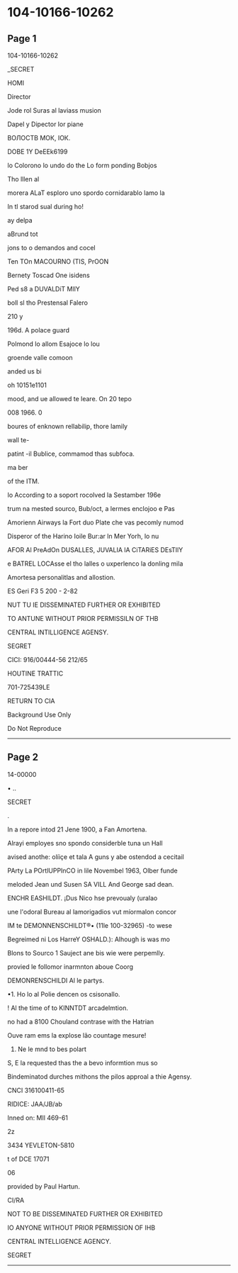 # 104-10166-10262

## Page 1

104-10166-10262

_SECRET

HOMI

Director

Jode rol Suras al laviass musion

Dapel y Dipector lor piane

ВОЛОСТВ МОК, ІОК.

DOBE 1Y DeEEk6199

lo Colorono lo undo do the Lo form ponding Bobjos

Tho lllen al

morera ALaT esploro uno spordo cornidarablo lamo la

In tl starod sual during ho!

ay delpa

aBrund tot

jons to o demandos and cocel

Ten TOn MACOURNO (TIS, PrOON

Bernety Toscad One isidens

Ped s8 a DUVALDiT MllY

boll sl tho Prestensal Falero

210 y

196d. A polace guard

Polmond lo allom Esajoce lo lou

groende valle comoon

anded us bi

oh 10151e1101

mood, and ue allowed te leare. On 20 tepo

008 1966. 0

boures of enknown rellabilip, thore lamily

wall te-

patint -il Bublice, commamod thas subfoca.

ma ber

of the ITM.

Io According to a soport rocolved la Sestamber 196e

trum na mested sourco, Bub/oct, a lermes enclojoo e Pas

Amorienn Airways la Fort duo Plate che vas pecomly numod

Disperor of the Harino Ioile Bur:ar ln Mer Yorh, lo nu

AFOR Al PreAdOn DUSALLES, JUVALIA lA CiTARiES DEsTIlY

e BATREL LOCAsse el tho lalles o uxperlenco la donling mila

Amortesa personalitlas and allostion.

ES Geri F3 5 200 - 2-82

NUT TU IE DISSEMINATED FURTHER OR EXHIBITED

TO ANTUNE WITHOUT PRIOR PERMISSILN OF THB

CENTRAL INTILLIGENCE AGENSY.

SEGRET

CICI: 916/00444-56 212/65

HOUTINE TRATTIC

701-725439LE

RETURN TO CIA

Background Use Only

Do Not Reproduce

---

## Page 2

14-00000

• ..

SECRET

.

In a repore intod 21 Jene 1900, a Fan Amortena.

Alrayi employes sno spondo considerble tuna un Hall

avised anothe: olíiçe et tala A guns y abe ostendod a cecitail

PArty La POrtlUPPInCO in lile Novembel 1963, Olber funde

meloded Jean und Susen SA VILL And George sad dean.

ENCHR EASHILDT. ¡Dus Nico hse prevoualy (uralao

une l'odoral Bureau al lamorigadios vut míormalon concor

IM te DEMONNENSCHILDT®• (11le 100-32965) -to wese

Begreimed ni Los HarreY OSHALD.): Alhough is was mo

Blons to Sourco 1 Sauject ane bis wie were perpemlly.

provied le follomor inarmnton aboue Coorg

DEMONRENSCHILDI Al le partys.

•1. Ho lo al Polie dencen os csisonallo.

! Al the time of to KINNTDT arcadelmtion.

no had a 8100 Chouland contrase with the Hatrian

Ouve ram ems la explose lão countage mesure!

1. Ne le mnd to bes polart

S, E la requested thas the a bevo informtion mus so

Bindeminatod durches mithons the pilos approal a thie Agensy.

CNCI 316100411-65

RIDICE: JAA/JB/ab

Inned on: MIl 469-61

2z

3434 YEVLETON-5810

t of DCE 17071

06

provided by Paul Hartun.

CI/RA

NOT TO BE DISSEMINATED FURTHER OR EXHIBITED

IO ANYONE WITHOUT PRIOR PERMISSION OF IHB

CENTRAL INTELLIGENCE AGENCY.

SEGRET

---

